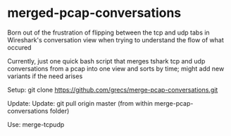 # merged-pcap-conversations
Born out of the frustration of flipping between the tcp and udp tabs in Wireshark's conversation view when trying to understand the flow of what occured

Currently, just one quick bash script that merges tshark tcp and udp conversations from a pcap into one view and sorts by time; might add new variants if the need arises

Setup: git clone https://github.com/grecs/merge-pcap-conversations.git

Update: Update: git pull origin master (from within merge-pcap-conversations folder)

Use:
  merge-tcpudp <pcap file>

